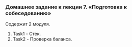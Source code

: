 ### Домашнее задание к лекции 7. «Подготовка к собеседованию»  
Содержит 2 модуля.  
1. Task1 - Стек.
2. Task2 - Проверка баланса.